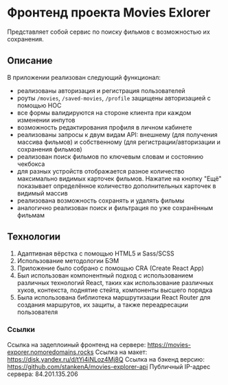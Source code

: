 # Фронтенд проекта Movies Exlorer 

Представляет собой сервис по поиску фильмов с возможностью их сохранения. 

## Описание 

В приложении реализован следующий функционал:
- реализованы авторизация и регистрация пользователей
- роуты `/movies`, `/saved-movies`, `/profile` защищены авторизацией с помощью HOC
- все формы валидируются на стороне клиента при каждом изменении инпутов
- возможность редактирования профиля в личном кабинете
- реализованы запросы к двум видам API: внешнему (для получения массива фильмов) и собственному (для регистрации/авторизации и сохранения фильмов)
- реализован поиск фильмов по ключевым словам и состоянию чекбокса
- для разных устройств отображается разное количество максимально видимых карточек фильмов. Нажатие на кнопку "Ещё" показывает определённое количество дополнительных карточек в видимый массив
- реализована возможность сохранять и удалять фильмы
- аналогично реализован поиск и фильтрация по уже сохранённым фильмам

## Технологии

1. Адаптивная вёрстка с помощью HTML5 и Sass/SCSS
2. Использование методологии БЭМ
3. Приложение было собрано с помощью CRA (Create React App)
4. Был использован компонентный подход с использованием различных технологий React, таких как использование различных хуков, контекста, поднятие стейта, компоненты высшего порядка
5. Была использована библиотека маршрутизации React Router для создания маршрутов, их защиты, а также переадресации пользователя


### Ссылки

Ссылка на задеплоиный фронтенд на сервере: https://movies-exporer.nomoredomains.rocks
Ссылка на макет: https://disk.yandex.ru/d/tYi4iNLoz4Mj8Q
Ссылка на бэкенд версию: https://github.com/stankenA/movies-explorer-api
Публичный IP-адрес сервера: 84.201.135.206
